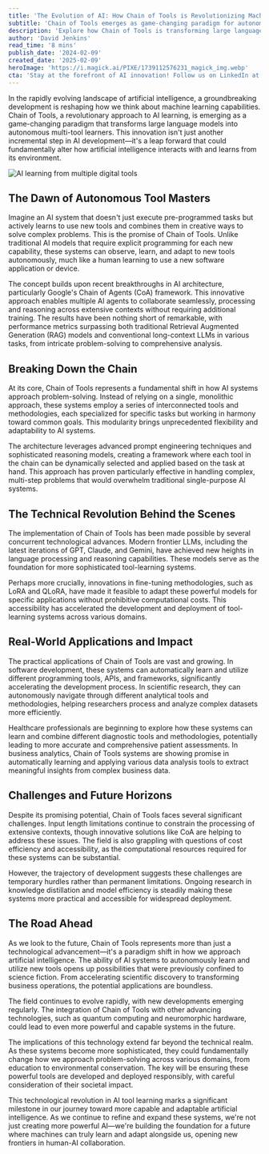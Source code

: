 ```yaml
---
title: 'The Evolution of AI: How Chain of Tools is Revolutionizing Machine Learning'
subtitle: 'Chain of Tools emerges as game-changing paradigm for autonomous AI learning'
description: 'Explore how Chain of Tools is transforming large language models into autonomous multi-tool learners. Discover its impact across various fields and understand the technological advances making it possible.'
author: 'David Jenkins'
read_time: '8 mins'
publish_date: '2024-02-09'
created_date: '2025-02-09'
heroImage: 'https://i.magick.ai/PIXE/1739112576231_magick_img.webp'
cta: 'Stay at the forefront of AI innovation! Follow us on LinkedIn at MagickAI for regular insights and analysis on groundbreaking developments like Chain of Tools and the future of artificial intelligence.'
---
```


In the rapidly evolving landscape of artificial intelligence, a groundbreaking development is reshaping how we think about machine learning capabilities. Chain of Tools, a revolutionary approach to AI learning, is emerging as a game-changing paradigm that transforms large language models into autonomous multi-tool learners. This innovation isn't just another incremental step in AI development—it's a leap forward that could fundamentally alter how artificial intelligence interacts with and learns from its environment.

![AI learning from multiple digital tools](https://i.magick.ai/PIXE/1739112576234_magick_img.webp)

## The Dawn of Autonomous Tool Masters

Imagine an AI system that doesn't just execute pre-programmed tasks but actively learns to use new tools and combines them in creative ways to solve complex problems. This is the promise of Chain of Tools. Unlike traditional AI models that require explicit programming for each new capability, these systems can observe, learn, and adapt to new tools autonomously, much like a human learning to use a new software application or device.

The concept builds upon recent breakthroughs in AI architecture, particularly Google's Chain of Agents (CoA) framework. This innovative approach enables multiple AI agents to collaborate seamlessly, processing and reasoning across extensive contexts without requiring additional training. The results have been nothing short of remarkable, with performance metrics surpassing both traditional Retrieval Augmented Generation (RAG) models and conventional long-context LLMs in various tasks, from intricate problem-solving to comprehensive analysis.

## Breaking Down the Chain

At its core, Chain of Tools represents a fundamental shift in how AI systems approach problem-solving. Instead of relying on a single, monolithic approach, these systems employ a series of interconnected tools and methodologies, each specialized for specific tasks but working in harmony toward common goals. This modularity brings unprecedented flexibility and adaptability to AI systems.

The architecture leverages advanced prompt engineering techniques and sophisticated reasoning models, creating a framework where each tool in the chain can be dynamically selected and applied based on the task at hand. This approach has proven particularly effective in handling complex, multi-step problems that would overwhelm traditional single-purpose AI systems.

## The Technical Revolution Behind the Scenes

The implementation of Chain of Tools has been made possible by several concurrent technological advances. Modern frontier LLMs, including the latest iterations of GPT, Claude, and Gemini, have achieved new heights in language processing and reasoning capabilities. These models serve as the foundation for more sophisticated tool-learning systems.

Perhaps more crucially, innovations in fine-tuning methodologies, such as LoRA and QLoRA, have made it feasible to adapt these powerful models for specific applications without prohibitive computational costs. This accessibility has accelerated the development and deployment of tool-learning systems across various domains.

## Real-World Applications and Impact

The practical applications of Chain of Tools are vast and growing. In software development, these systems can automatically learn and utilize different programming tools, APIs, and frameworks, significantly accelerating the development process. In scientific research, they can autonomously navigate through different analytical tools and methodologies, helping researchers process and analyze complex datasets more efficiently.

Healthcare professionals are beginning to explore how these systems can learn and combine different diagnostic tools and methodologies, potentially leading to more accurate and comprehensive patient assessments. In business analytics, Chain of Tools systems are showing promise in automatically learning and applying various data analysis tools to extract meaningful insights from complex business data.

## Challenges and Future Horizons

Despite its promising potential, Chain of Tools faces several significant challenges. Input length limitations continue to constrain the processing of extensive contexts, though innovative solutions like CoA are helping to address these issues. The field is also grappling with questions of cost efficiency and accessibility, as the computational resources required for these systems can be substantial.

However, the trajectory of development suggests these challenges are temporary hurdles rather than permanent limitations. Ongoing research in knowledge distillation and model efficiency is steadily making these systems more practical and accessible for widespread deployment.

## The Road Ahead

As we look to the future, Chain of Tools represents more than just a technological advancement—it's a paradigm shift in how we approach artificial intelligence. The ability of AI systems to autonomously learn and utilize new tools opens up possibilities that were previously confined to science fiction. From accelerating scientific discovery to transforming business operations, the potential applications are boundless.

The field continues to evolve rapidly, with new developments emerging regularly. The integration of Chain of Tools with other advancing technologies, such as quantum computing and neuromorphic hardware, could lead to even more powerful and capable systems in the future.

The implications of this technology extend far beyond the technical realm. As these systems become more sophisticated, they could fundamentally change how we approach problem-solving across various domains, from education to environmental conservation. The key will be ensuring these powerful tools are developed and deployed responsibly, with careful consideration of their societal impact.

This technological revolution in AI tool learning marks a significant milestone in our journey toward more capable and adaptable artificial intelligence. As we continue to refine and expand these systems, we're not just creating more powerful AI—we're building the foundation for a future where machines can truly learn and adapt alongside us, opening new frontiers in human-AI collaboration.